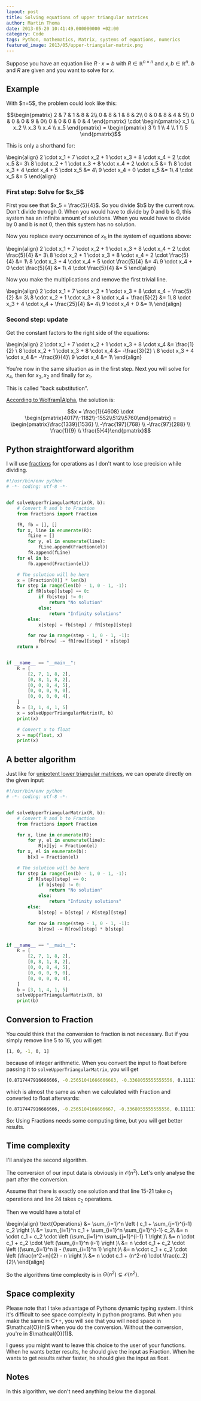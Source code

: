 ```yaml
---
layout: post
title: Solving equations of upper triangular matrices
author: Martin Thoma
date: 2013-05-20 10:41:49.000000000 +02:00
category: Code
tags: Python, mathematics, Matrix, systems of equations, numerics
featured_image: 2013/05/upper-triangular-matrix.png
---
```

Suppose you have an equation like $R \cdot x = b$ with $R \in \mathbb{R}^{n \times n}$ and $x,b \in \mathbb{R}^n$. $b$ and $R$ are given and you want to solve for $x$.

<h2>Example</h2>
With $n=5$, the problem could look like this:

$$\begin{pmatrix}
2 & 7 & 1 & 8 & 2\\
0 & 8 & 1 & 8 & 2\\
0 & 0 & 8 & 4 & 5\\
0 & 0 & 0 & 9 & 0\\
0 & 0 & 0 & 0 & 4
\end{pmatrix} \cdot
\begin{pmatrix} x_1 \\ x_2 \\ x_3 \\ x_4 \\ x_5 \end{pmatrix} =
\begin{pmatrix}   3 \\ 1   \\ 4   \\ 1   \\ 5   \end{pmatrix}$$

This is only a shorthand for:

\begin{align}
2 \cdot x_1 + 7 \cdot x_2 + 1 \cdot x_3 + 8 \cdot x_4 + 2 \cdot x_5 &= 3\\
              8 \cdot x_2 + 1 \cdot x_3 + 8 \cdot x_4 + 2 \cdot x_5 &= 1\\
                            8 \cdot x_3 + 4 \cdot x_4 + 5 \cdot x_5 &= 4\\
                                          9 \cdot x_4 + 0 \cdot x_5 &= 1\\
                                                        4 \cdot x_5 &= 5
\end{align}


<h3>First step: Solve for $x_5$</h3>
First you see that $x_5 = \frac{5}{4}$. So you divide $b$ by the current row.

<div class="important">Don't divide through 0. When you would have to divide by 0 and b is 0, this system has an infinite amount of solutions. When you would have to divide by 0 and b is not 0, then this system has no solution.</div>

Now you replace every occurrence of $x_5$ in the system of equations above:

\begin{align}
2 \cdot x_1 + 7 \cdot x_2 + 1 \cdot x_3 + 8 \cdot x_4 + 2 \cdot \frac{5}{4} &= 3\\
              8 \cdot x_2 + 1 \cdot x_3 + 8 \cdot x_4 + 2 \cdot \frac{5}{4} &= 1\\
                            8 \cdot x_3 + 4 \cdot x_4 + 5 \cdot \frac{5}{4} &= 4\\
                                          9 \cdot x_4 + 0 \cdot \frac{5}{4} &= 1\\
                                                        4 \cdot \frac{5}{4} &= 5
\end{align}

Now you make the multiplications and remove the first trivial line.

\begin{align}
2 \cdot x_1 + 7 \cdot x_2 + 1 \cdot x_3 + 8 \cdot x_4 + \frac{5}{2} &= 3\\
              8 \cdot x_2 + 1 \cdot x_3 + 8 \cdot x_4 + \frac{5}{2} &= 1\\
                            8 \cdot x_3 + 4 \cdot x_4 + \frac{25}{4} &= 4\\
                                          9 \cdot x_4 + 0 &= 1\\
\end{align}

<h3>Second step: update</h3>
Get the constant factors to the right side of the equations:

\begin{align}
2 \cdot x_1 + 7 \cdot x_2 + 1 \cdot x_3 + 8 \cdot x_4 &= \frac{1}{2} \\
              8 \cdot x_2 + 1 \cdot x_3 + 8 \cdot x_4 &= -\frac{3}{2} \\
                            8 \cdot x_3 + 4 \cdot x_4 &= -\frac{9}{4}\\
                                          9 \cdot x_4 &= 1\\
\end{align}

You're now in the same situation as in the first step. Next you will solve for $x_4$, then for $x_3, x_2$ and finally for $x_1$.

This is called "back substitution".

<a href="http://www.wolframalpha.com/input/?i=%7B%7B2%2C7%2C1%2C8%2C2%7D%2C%7B0%2C8%2C1%2C8%2C2%7D%2C%7B0%2C0%2C8%2C4%2C5%7D%2C%7B0%2C0%2C0%2C9%2C0%7D%2C%7B0%2C0%2C0%2C0%2C4%7D%7D%5E-1*%7B%7B3%7D%2C%7B1%7D%2C%7B4%7D%2C%7B1%7D%2C%7B5%7D%7D">According to Wolfram|Alpha</a>, the solution is:

$$x = \frac{1}{4608} \cdot \begin{pmatrix}4017\\-1182\\-1552\\512\\5760\end{pmatrix} =
\begin{pmatrix}\frac{1339}{1536} \\ -\frac{197}{768} \\ -\frac{97}{288} \\ \frac{1}{9} \\ \frac{5}{4}\end{pmatrix}$$

<h2>Python straightforward algorithm</h2>
I will use <a href="http://docs.python.org/2/library/fractions.html">fractions</a> for operations as I don't want to lose precision while dividing.

```python
#!/usr/bin/env python
# -*- coding: utf-8 -*-


def solveUpperTriangularMatrix(R, b):
    # Convert R and b to Fraction
    from fractions import Fraction

    fR, fb = [], []
    for x, line in enumerate(R):
        fLine = []
        for y, el in enumerate(line):
            fLine.append(Fraction(el))
        fR.append(fLine)
    for el in b:
        fb.append(Fraction(el))

    # The solution will be here
    x = [Fraction(0)] * len(b)
    for step in range(len(b) - 1, 0 - 1, -1):
        if fR[step][step] == 0:
            if fb[step] != 0:
                return "No solution"
            else:
                return "Infinity solutions"
        else:
            x[step] = fb[step] / fR[step][step]

        for row in range(step - 1, 0 - 1, -1):
            fb[row] -= fR[row][step] * x[step]
    return x


if __name__ == "__main__":
    R = [
        [2, 7, 1, 8, 2],
        [0, 8, 1, 8, 2],
        [0, 0, 8, 4, 5],
        [0, 0, 0, 9, 0],
        [0, 0, 0, 0, 4],
    ]
    b = [3, 1, 4, 1, 5]
    x = solveUpperTriangularMatrix(R, b)
    print(x)

    # Convert x to float
    x = map(float, x)
    print(x)
```


<h2>A better algorithm</h2>
Just like for <a href="../solving-equations-of-unipotent-lower-triangular-matrices/" title="Solving equations of unipotent lower triangular matrices">unipotent lower triangular matrices</a>, we can operate directly on the given input:

```python
#!/usr/bin/env python
# -*- coding: utf-8 -*-


def solveUpperTriangularMatrix(R, b):
    # Convert R and b to Fraction
    from fractions import Fraction

    for x, line in enumerate(R):
        for y, el in enumerate(line):
            R[x][y] = Fraction(el)
    for x, el in enumerate(b):
        b[x] = Fraction(el)

    # The solution will be here
    for step in range(len(b) - 1, 0 - 1, -1):
        if R[step][step] == 0:
            if b[step] != 0:
                return "No solution"
            else:
                return "Infinity solutions"
        else:
            b[step] = b[step] / R[step][step]

        for row in range(step - 1, 0 - 1, -1):
            b[row] -= R[row][step] * b[step]


if __name__ == "__main__":
    R = [
        [2, 7, 1, 8, 2],
        [0, 8, 1, 8, 2],
        [0, 0, 8, 4, 5],
        [0, 0, 0, 9, 0],
        [0, 0, 0, 0, 4],
    ]
    b = [3, 1, 4, 1, 5]
    solveUpperTriangularMatrix(R, b)
    print(b)
```


<h2>Conversion to Fraction</h2>
You could think that the conversion to fraction is not necessary. But if you simply remove line 5 to 16, you will get:

```bash
[1, 0, -1, 0, 1]
```

because of integer arithmetic. When you convert the input to float before
passing it to `solveUpperTriangularMatrix`, you will get

```bash
[0.8717447916666666, -0.25651041666666663, -0.3368055555555556, 0.1111111111111111, 1.25]
```

which is almost the same as when we calculated with Fraction and converted to float afterwards:

```bash
[0.8717447916666666, -0.2565104166666667, -0.3368055555555556, 0.1111111111111111, 1.25]
```

So: Using Fractions needs some computing time, but you will get better results.

<h2>Time complexity</h2>
I'll analyze the second algorithm.

The conversion of our input data is obviously in $\mathcal{O}(n^2)$. Let's only analyse the part after the conversion.

Assume that there is exactly one solution and that line 15-21 take $c_1$ operations and line 24 takes $c_2$ operations.

Then we would have a total of

\begin{align}
\text{Operations} &= \sum_{i=1}^n \left ( c_1 +  \sum_{j=1}^{i-1} c_2 \right )\\
&= \sum_{i=1}^n c_1 + \sum_{i=1}^n \sum_{j=1}^{i-1} c_2\\
&= n \cdot c_1 + c_2 \cdot \left (\sum_{i=1}^n \sum_{j=1}^{i-1} 1 \right )\\
&= n \cdot c_1 + c_2 \cdot \left (\sum_{i=1}^n (i-1) \right )\\
&= n \cdot c_1 + c_2 \cdot \left ((\sum_{i=1}^n i) - (\sum_{i=1}^n 1) \right )\\
&= n \cdot c_1 + c_2 \cdot \left (\frac{n^2+n}{2} - n \right )\\
&= n \cdot c_1 + (n^2-n) \cdot \frac{c_2}{2}\\
\end{align}

So the algorithms time complexity is in $\Theta(n^2) \subsetneq \mathcal{O}(n^2)$.

<h2>Space complexity</h2>
Please note that I take advantage of Pythons dynamic typing system. I think it's difficult to see space complexity in python programs. But when you make the same in C++, you will see that you will need space in $\mathcal{O}(n)$ when you do the conversion. Without the conversion, you're in $\mathcal{O}(1)$.

I guess you might want to leave this choice to the user of your functions. When he wants better results, he should give the input as Fraction. When he wants to get results rather faster, he should give the input as float.

<h2>Notes</h2>
In this algorithm, we don't need anything below the diagonal.
